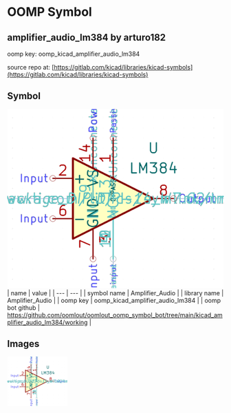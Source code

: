 # OOMP Symbol  
## amplifier_audio_lm384  by arturo182  
  
oomp key: oomp_kicad_amplifier_audio_lm384  
  
source repo at: [https://gitlab.com/kicad/libraries/kicad-symbols](https://gitlab.com/kicad/libraries/kicad-symbols)  
## Symbol  
  
[![working.png](working_600.png)](working.png)  
| name | value | 
| --- | --- | 
| symbol name | Amplifier_Audio | 
| library name | Amplifier_Audio | 
| oomp key | oomp_kicad_amplifier_audio_lm384 | 
| oomp bot github | https://github.com/oomlout/oomlout_oomp_symbol_bot/tree/main/kicad_amplifier_audio_lm384/working | 
## Images  
  
[![working.png](working_140.png)](working.png)  
